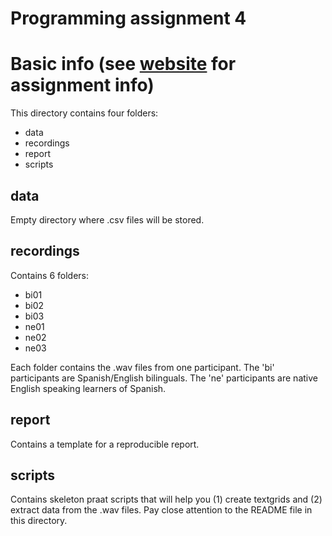 Programming assignment 4
========================

# Basic info (see [website](https://www.spanphon.jvcasillas.com/pa4/index.html) for assignment info)

This directory contains four folders:

- data
- recordings
- report
- scripts

## data

Empty directory where .csv files will be stored.

## recordings

Contains 6 folders:

- bi01
- bi02
- bi03
- ne01
- ne02
- ne03

Each folder contains the .wav files from one participant. 
The 'bi' participants are Spanish/English bilinguals. 
The 'ne' participants are native English speaking learners of Spanish.

## report

Contains a template for a reproducible report.

## scripts

Contains skeleton praat scripts that will help you (1) create textgrids and (2) extract data from the .wav files. 
Pay close attention to the README file in this directory.
